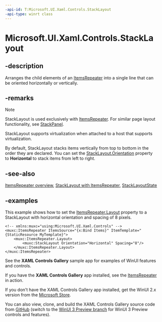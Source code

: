 ```yaml
---
-api-id: T:Microsoft.UI.Xaml.Controls.StackLayout
-api-type: winrt class
---
```


<!-- Class syntax.
public class StackLayout : VirtualizingLayoutBase, VirtualizingLayoutBase
-->

# Microsoft.UI.Xaml.Controls.StackLayout

## -description

Arranges the child elements of an [ItemsRepeater](itemsrepeater.md) into a single line that can be oriented horizontally or vertically.

## -remarks

> [!NOTE]
> StackLayout is used exclusively with [ItemsRepeater](itemsrepeater.md). For similar page layout functionality, see [StackPanel](/uwp/api/Windows.UI.Xaml.Controls.StackPanel).

StackLayout supports virtualization when attached to a host that supports virtualization.

By default, StackLayout stacks items vertically from top to bottom in the order they are declared. You can set the [StackLayout.Orientation](stacklayout_orientation.md) property to **Horizontal** to stack items from left to right.

## -see-also

[ItemsRepeater overview](/windows/apps/design/controls/items-repeater), [StackLayout with ItemsRepeater](/uwp/design/controls-and-patterns/items-repeater#stacklayout), [StackLayoutState](stacklayoutstate.md)

## -examples

This example shows how to set the [ItemsRepeater.Layout](itemsrepeater_layout.md) property to a StackLayout with horizontal orientation and spacing of 8 pixels.

```xaml
<!-- xmlns:muxc="using:Microsoft.UI.Xaml.Controls" -->
<muxc:ItemsRepeater ItemsSource="{x:Bind Items}" ItemTemplate="{StaticResource MyTemplate}">
    <muxc:ItemsRepeater.Layout>
        <muxc:StackLayout Orientation="Horizontal" Spacing="8"/>
    </muxc:ItemsRepeater.Layout>
</muxc:ItemsRepeater>
```

See the **XAML Controls Gallery** sample app for examples of WinUI features and controls.

If you have the **XAML Controls Gallery** app installed, see the [ItemsRepeater](xamlcontrolsgallery:/item/ItemsRepeater) in action.

If you don't have the XAML Controls Gallery app installed, get the WinUI 2.x version from the [Microsoft Store](https://www.microsoft.com/p/xaml-controls-gallery/9msvh128x2zt).

You can also view, clone, and build the XAML Controls Gallery source code from [GitHub](https://github.com/Microsoft/Xaml-Controls-Gallery) (switch to the [WinUI 3 Preview branch](https://github.com/microsoft/Xaml-Controls-Gallery/tree/winui3preview) for WinUI 3 Preview controls and features).
